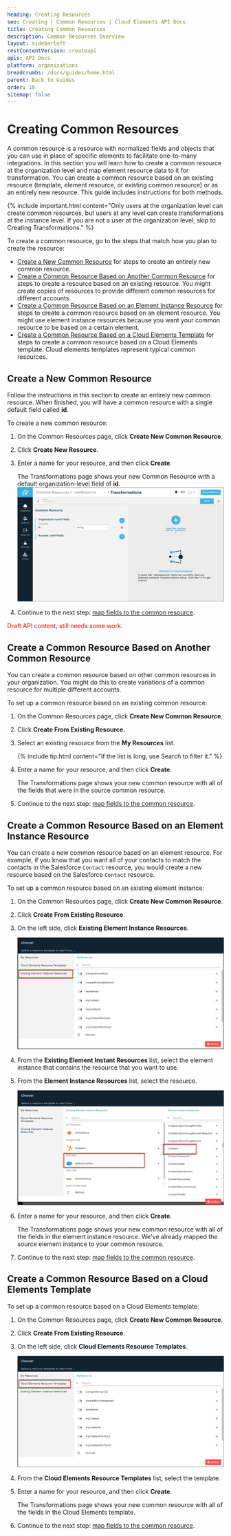 ```yaml
---
heading: Creating Resources
seo: Creating | Common Resources | Cloud Elements API Docs
title: Creating Common Resources
description: Common Resources Overview
layout: sidebarleft
restContentVersion: createapi
apis: API Docs
platform: organizations
breadcrumbs: /docs/guides/home.html
parent: Back to Guides
order: 10
sitemap: false
---
```


# Creating Common Resources

A common resource is a resource with normalized fields and objects that you can use in place of specific elements to facilitate one-to-many integrations. In this section you will learn how to create a common resource at the organization level and map element resource data to it for transformation. You can create a common resource based on an existing resource (template, element resource, or existing common resource) or as an entirely new resource. This guide includes instructions for both methods.

{% include important.html content="Only users at the organization level can create common resources, but users at any level can create transformations at the instance level. If you are not a user at the organization level, skip to Creating Transformations." %}

To create a common resource, go to the steps that match how you plan to create the resource:

* [Create a New Common Resource](#create-a-new-common-resource) for steps to create an entirely new common resource.
* [Create a Common Resource Based on Another Common Resource](#create-a-common-resource-based-on-another-common-resource) for steps to create a resource based on an existing resource. You might create copies of resources to provide different common resources for different accounts.
* [Create a Common Resource Based on an Element Instance Resource](#create-a-common-resource-based-on-an-element-instance-resource) for steps to create a common resource based on an element resource. You might use element instance resources because you want your common resource to be based on a certain element.
* [Create a Common Resource Based on a Cloud Elements Template](#create-a-common-resource-based-on-a-cloud-elements-template) for steps to create a common resource based on a Cloud Elements template. Cloud elements templates represent typical common resources.

## Create a New Common Resource

Follow the instructions in this section to create an entirely new common resource. When finished, you will have a common resource with a single default field called __id__.

To create a new common resource:

1. On the Common Resources page, click __Create New Common Resource__.
1. Click __Create New Resource__.
1. Enter a name for your resource, and then click __Create__.

    The Transformations page shows your new Common Resource with a default organization-level field of __id__.
    ![New Resource from Scratch](img/New-Common_Resource.png)

1. Continue to the next step: [map fields to the common resource](mapping.html).

<span style="color:red">Draft API content, still needs some work. </span>

## Create a Common Resource Based on Another Common Resource

You can create a common resource based on other common resources in your organization. You might do this to create variations of a common resource for multiple different accounts.

To set up a common resource based on an existing common resource:

1. On the Common Resources page, click __Create New Common Resource__.
1. Click __Create From Existing Resource__.
1. Select an existing resource from the __My Resources__ list.

    {% include tip.html content="If the list is long, use Search to filter it." %}

1. Enter a name for your resource, and then click __Create__.

    The Transformations page shows your new common resource with all of the fields that were in the source common resource.

1. Continue to the next step: [map fields to the common resource](mapping.html).

## Create a Common Resource Based on an Element Instance Resource

You can create a new common resource based on an element resource. For example, if you know that you want all of your contacts to match the contacts in the Salesforce `Contact` resource, you would create a new resource based on the Salesforce `Contact` resource.

To set up a common resource based on an existing element instance:

1. On the Common Resources page, click __Create New Common Resource__.
1. Click __Create From Existing Resource__.
1. On the left side, click __Existing Element Instance Resources__.

    ![Existing Element Instance Resources](img/Exist-Element.png)

1. From the __Existing Element Instant Resources__ list, select the element instance that contains the resource that you want to use.
1. From the __Element Instance Resources__ list, select the resource.

    ![Select Element Instance and Resource](img/Select-Element-Resource.png)

1. Enter a name for your resource, and then click __Create__.

    The Transformations page shows your new common resource with all of the fields in the element instance resource. We've already mapped the source element instance to your common resource.

1. Continue to the next step: [map fields to the common resource](mapping.html).

## Create a Common Resource Based on a Cloud Elements Template

To set up a common resource based on a Cloud Elements template:

1. On the Common Resources page, click __Create New Common Resource__.
1. Click __Create From Existing Resource__.
1. On the left side, click __Cloud Elements Resource Templates__.

    ![Cloud Elements Resource Template](img/CE-Template.png)

1. From the __Cloud Elements Resource Templates__ list, select the template.
1. Enter a name for your resource, and then click __Create__.

    The Transformations page shows your new common resource with all of the fields in the Cloud Elements template.

1. Continue to the next step: [map fields to the common resource](mapping.html).
